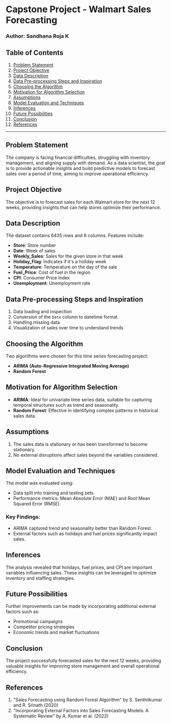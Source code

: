 # Capstone Project - Walmart Sales Forecasting

### Author: Sandhana Roja K

## Table of Contents
1. [Problem Statement](#problem-statement)
2. [Project Objective](#project-objective)
3. [Data Description](#data-description)
4. [Data Pre-processing Steps and Inspiration](#data-pre-processing-steps-and-inspiration)
5. [Choosing the Algorithm](#choosing-the-algorithm)
6. [Motivation for Algorithm Selection](#motivation-for-algorithm-selection)
7. [Assumptions](#assumptions)
8. [Model Evaluation and Techniques](#model-evaluation-and-techniques)
9. [Inferences](#inferences)
10. [Future Possibilities](#future-possibilities)
11. [Conclusion](#conclusion)
12. [References](#references)

---

## Problem Statement
The company is facing financial difficulties, struggling with inventory management, and aligning supply with demand. As a data scientist, the goal is to provide actionable insights and build predictive models to forecast sales over a period of time, aiming to improve operational efficiency.

## Project Objective
The objective is to forecast sales for each Walmart store for the next 12 weeks, providing insights that can help stores optimize their performance.

## Data Description
The dataset contains 6435 rows and 8 columns. Features include:
- **Store**: Store number
- **Date**: Week of sales
- **Weekly_Sales**: Sales for the given store in that week
- **Holiday_Flag**: Indicates if it's a holiday week
- **Temperature**: Temperature on the day of the sale
- **Fuel_Price**: Cost of fuel in the region
- **CPI**: Consumer Price Index
- **Unemployment**: Unemployment rate

## Data Pre-processing Steps and Inspiration
1. Data loading and inspection
2. Conversion of the `Date` column to datetime format
3. Handling missing data
4. Visualization of sales over time to understand trends

## Choosing the Algorithm
Two algorithms were chosen for this time series forecasting project:
- **ARIMA (Auto-Regressive Integrated Moving Average)**
- **Random Forest**

## Motivation for Algorithm Selection
- **ARIMA**: Ideal for univariate time series data, suitable for capturing temporal structures such as trend and seasonality.
- **Random Forest**: Effective in identifying complex patterns in historical sales data.

## Assumptions
1. The sales data is stationary or has been transformed to become stationary.
2. No external disruptions affect sales beyond the variables considered.

## Model Evaluation and Techniques
The model was evaluated using:
- Data split into training and testing sets.
- Performance metrics: Mean Absolute Error (MAE) and Root Mean Squared Error (RMSE).

### Key Findings:
- ARIMA captured trend and seasonality better than Random Forest.
- External factors such as holidays and fuel prices significantly impact sales.

## Inferences
The analysis revealed that holidays, fuel prices, and CPI are important variables influencing sales. These insights can be leveraged to optimize inventory and staffing strategies.

## Future Possibilities
Further improvements can be made by incorporating additional external factors such as:
- Promotional campaigns
- Competitor pricing strategies
- Economic trends and market fluctuations

## Conclusion
The project successfully forecasted sales for the next 12 weeks, providing valuable insights for improving store management and overall operational efficiency.

## References
1. "Sales Forecasting using Random Forest Algorithm" by S. Senthilkumar and R. Srinath (2020)
2. "Incorporating External Factors into Sales Forecasting Models: A Systematic Review" by A. Kumar et al. (2022)


